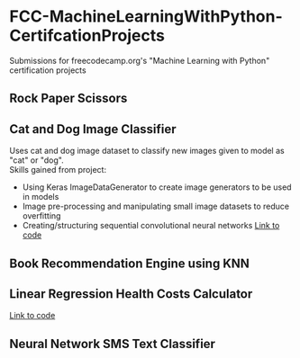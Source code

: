 # FCC-MachineLearningWithPython-CertifcationProjects
Submissions for freecodecamp.org's "Machine Learning with Python" certification projects

## Rock Paper Scissors
## Cat and Dog Image Classifier
Uses cat and dog image dataset to classify new images given to model as "cat" or "dog".\
Skills gained from project:
- Using Keras ImageDataGenerator to create image generators to be used in models
- Image pre-processing and manipulating small image datasets to reduce overfitting
- Creating/structuring sequential convolutional neural networks
[Link to code](https://github.com/clhilgert/FCC-MachineLearningWithPython-CertifcationProjects/blob/main/fcc_cat_dog_clhilgert.ipynb)
## Book Recommendation Engine using KNN
## Linear Regression Health Costs Calculator
[Link to code](https://github.com/clhilgert/FCC-MachineLearningWithPython-CertifcationProjects/blob/main/fcc_predict_health_costs_with_regression_clhilgert.ipynb)
## Neural Network SMS Text Classifier
